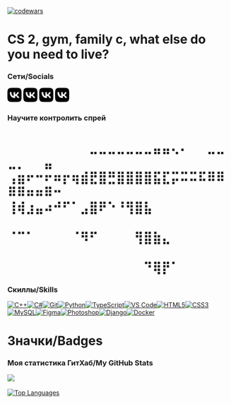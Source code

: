 [![codewars](https://www.codewars.com/users/graph10/badges/large)](https://www.codewars.com/users/graph10)
# CS 2, gym, family c, what else do you need to live?

### Сети/Socials
<a href="https://vk.com/romankulikov2"><img src="/vk.png" width="32" height="32" alt="VK"></a>
<a href="https://t.me/peekpray"><img src="/vk.png" width="32" height="32" alt="Telegram"></a>
<a href="https://github.com/graph10"><img src="/vk.png" width="32" height="32" alt="GitHub"></a>
<a href="https://steamcommunity.com/profiles/76561198957722515"><img src="/vk.png" width="32" height="32" alt="Steam"></a>

### Научите контролить спрей
⠀⠀⠀⠀⠀⠀⠀⠀⠀⣀⣀⣀⣀⣀⣀⣀⣤⣤⢄⠄⠀⠀⣀⣀⣀⡀⠀⠀⣤⠀
⢠⣶⠖⠒⠖⠶⡖⢶⣾⣟⣿⣛⣿⣿⣿⣿⣯⣏⡭⠭⠭⠯⠿⠿⠿⠿⠶⠶⠿⠒
⢸⢾⣰⣤⠴⠚⠋⠁⣠⣿⠟⠑⠘⢻⣿⣧⠀⠀⠀⠀⠀⠀⠀⠀⠀⠀⠀⠀⠀⠀
⠈⠉⠁⠀⠀⠀⠀⠈⠻⠋⠀⠀⠀⠀⢻⣿⣷⣄⠀⠀⠀⠀⠀⠀⠀⠀⠀⠀⠀⠀
⠀⠀⠀⠀⠀⠀⠀⠀⠀⠀⠀⠀⠀⠀⠀⠙⢿⡟⠁⠀
=====================================================================================================================================
### Скиллы/Skills

<p align="left">
<a href="https://docs.microsoft.com/en-us/cpp/?view=msvc-170" target="_blank" rel="noreferrer"><img src="https://raw.githubusercontent.com/danielcranney/readme-generator/main/public/icons/skills/cplusplus-colored.svg" width="36" height="36" alt="C++" /></a><a href="https://docs.microsoft.com/en-us/dotnet/csharp/" target="_blank" rel="noreferrer"><img src="https://raw.githubusercontent.com/danielcranney/readme-generator/main/public/icons/skills/csharp-colored.svg" width="36" height="36" alt="C#" /></a><a href="https://git-scm.com/" target="_blank" rel="noreferrer"><img src="https://raw.githubusercontent.com/danielcranney/readme-generator/main/public/icons/skills/git-colored.svg" width="36" height="36" alt="Git" /></a><a href="https://www.python.org/" target="_blank" rel="noreferrer"><img src="https://raw.githubusercontent.com/danielcranney/readme-generator/main/public/icons/skills/python-colored.svg" width="36" height="36" alt="Python" /></a><a href="https://www.typescriptlang.org/" target="_blank" rel="noreferrer"><img src="https://raw.githubusercontent.com/danielcranney/readme-generator/main/public/icons/skills/typescript-colored.svg" width="36" height="36" alt="TypeScript" /></a><a href="https://code.visualstudio.com/" target="_blank" rel="noreferrer"><img src="https://raw.githubusercontent.com/danielcranney/readme-generator/main/public/icons/skills/visualstudiocode.svg" width="36" height="36" alt="VS Code" /></a><a href="https://developer.mozilla.org/en-US/docs/Glossary/HTML5" target="_blank" rel="noreferrer"><img src="https://raw.githubusercontent.com/danielcranney/readme-generator/main/public/icons/skills/html5-colored.svg" width="36" height="36" alt="HTML5" /></a><a href="https://www.w3.org/TR/CSS/#css" target="_blank" rel="noreferrer"><img src="https://raw.githubusercontent.com/danielcranney/readme-generator/main/public/icons/skills/css3-colored.svg" width="36" height="36" alt="CSS3" /></a><a href="https://www.mysql.com/" target="_blank" rel="noreferrer"><img src="https://raw.githubusercontent.com/danielcranney/readme-generator/main/public/icons/skills/mysql-colored.svg" width="36" height="36" alt="MySQL" /></a><a href="https://www.figma.com/" target="_blank" rel="noreferrer"><img src="https://raw.githubusercontent.com/danielcranney/readme-generator/main/public/icons/skills/figma-colored.svg" width="36" height="36" alt="Figma" /></a><a href="https://www.adobe.com/uk/products/photoshop.html" target="_blank" rel="noreferrer"><img src="https://raw.githubusercontent.com/danielcranney/readme-generator/main/public/icons/skills/photoshop-colored.svg" width="36" height="36" alt="Photoshop" /></a><a href="https://www.djangoproject.com/" target="_blank" rel="noreferrer"><img src="https://raw.githubusercontent.com/danielcranney/readme-generator/main/public/icons/skills/django-colored.svg" width="36" height="36" alt="Django" /></a><a href="https://www.docker.com/" target="_blank" rel="noreferrer"><img src="https://raw.githubusercontent.com/danielcranney/readme-generator/main/public/icons/skills/docker-colored.svg" width="36" height="36" alt="Docker" /></a>
</p>

# Значки/Badges

### <b>Моя статистика ГитХаб/My GitHub Stats</b>

<a href="http://www.github.com/graph10"><img src="https://github-readme-streak-stats.herokuapp.com/?user=graph10&stroke=ffffff&background=000000&ring=ef4444&fire=ef4444&currStreakNum=ffffff&currStreakLabel=ef4444&sideNums=ffffff&sideLabels=ffffff&dates=ffffff&hide_border=true" /></a>

<a href="https://github.com/graph10" align="left"><img src="https://github-readme-stats.vercel.app/api/top-langs/?username=graph10&langs_count=10&title_color=ef4444&text_color=ffffff&icon_color=ef4444&bg_color=000000&hide_border=true&locale=en&custom_title=Top%20%Languages" alt="Top Languages" /></a> 
